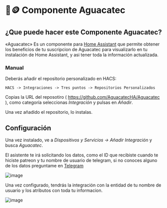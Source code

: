 # 🥑🪙 Componente Aguacatec 
## ¿Que puede hacer este Componente Aguacatec?

«Aguacatec» Es un componente para [Home Assistant](https://home-assistant.io/) que permite obtener los beneficios de tu suscripcion de Aguacatec para visualizarlo en tu instalación de Home Assistant, y asi tener toda la información actualizada.

### Manual

Deberás añadir el repositorio personalizado en HACS:

```
HACS -> Integraciones -> Tres puntos -> Repositorios Personalizados
```

Copias la URL del reposotiro ( https://github.com/AguacatecHA/Aguacatec ), como categoría seleccionas _Integración_ y pulsas en _Añadir_.

Una vez añadido el repositorio, lo instalas.

## Configuración

Una vez instalado, ve a _Dispositivos y Servicios -> Añadir Integración_ y busca _Aguacatec_.

El asistente te irá solicitando los datos, como el ID que recibiste cuando te hiciste patreon y tu nombre de usuario de telegram, si no conoces alguno de los datos preguntame en [Telegram](https://t.me/aguacatec_es)

![image](https://github.com/user-attachments/assets/a9ec08f9-5c0a-4ec2-b913-139fd3865dab)


Una vez configurado, tendrás la integración con la entidad de tu nombre de usuario y los atributos con toda tu informacion. 

![image](https://github.com/user-attachments/assets/ebd9e116-5f3e-4645-b0bf-f6ae6fb358db)

